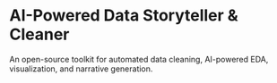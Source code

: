 # AI-Powered Data Storyteller & Cleaner

An open-source toolkit for automated data cleaning, AI-powered EDA, visualization, and narrative generation.
